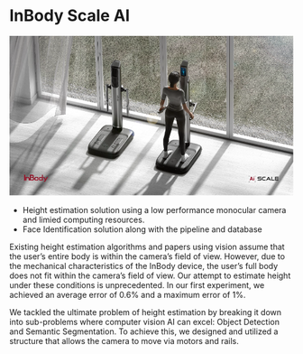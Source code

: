 # InBody Scale AI

![](./icons/inbody-ai-scale.png)

- Height estimation solution using a low performance monocular camera and limied computing resources.
- Face Identification solution along with the pipeline and database

Existing height estimation algorithms and papers using vision assume that the user’s entire body is within the camera’s field of view. However, due to the mechanical characteristics of the InBody device, the user’s full body does not fit within the camera’s field of view. Our attempt to estimate height under these conditions is unprecedented. In our first experiment, we achieved an average error of 0.6% and a maximum error of 1%.

We tackled the ultimate problem of height estimation by breaking it down into sub-problems where computer vision AI can excel: Object Detection and Semantic Segmentation. To achieve this, we designed and utilized a structure that allows the camera to move via motors and rails.
